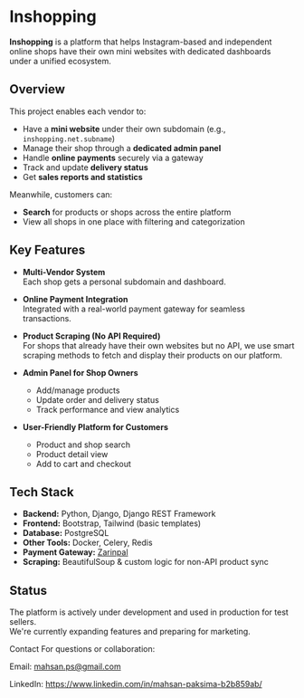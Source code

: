 # Inshopping

**Inshopping** is a platform that helps Instagram-based and independent online shops have their own mini websites with dedicated dashboards under a unified ecosystem.

## Overview

This project enables each vendor to:
- Have a **mini website** under their own subdomain (e.g., `inshopping.net.subname`)
- Manage their shop through a **dedicated admin panel**
- Handle **online payments** securely via a gateway
- Track and update **delivery status**
- Get **sales reports and statistics**

Meanwhile, customers can:
- **Search** for products or shops across the entire platform
- View all shops in one place with filtering and categorization

## Key Features

- **Multi-Vendor System**  
  Each shop gets a personal subdomain and dashboard.

- **Online Payment Integration**  
  Integrated with a real-world payment gateway for seamless transactions.

- **Product Scraping (No API Required)**  
  For shops that already have their own websites but no API, we use smart scraping methods to fetch and display their products on our platform.

- **Admin Panel for Shop Owners**  
  - Add/manage products  
  - Update order and delivery status  
  - Track performance and view analytics

- **User-Friendly Platform for Customers**  
  - Product and shop search  
  - Product detail view  
  - Add to cart and checkout

## Tech Stack

- **Backend:** Python, Django, Django REST Framework  
- **Frontend:** Bootstrap, Tailwind (basic templates)  
- **Database:** PostgreSQL  
- **Other Tools:** Docker, Celery, Redis 
- **Payment Gateway:** [Zarinpal](https://www.zarinpal.com/)   
- **Scraping:** BeautifulSoup & custom logic for non-API product sync

## Status

The platform is actively under development and used in production for test sellers.  
We're currently expanding features and preparing for marketing.

Contact
For questions or collaboration:

Email: mahsan.ps@gmail.com

LinkedIn: https://www.linkedin.com/in/mahsan-paksima-b2b859ab/


